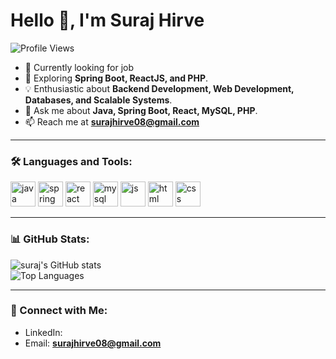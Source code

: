 # Hello 👋, I'm Suraj Hirve

![Profile Views](https://komarev.com/ghpvc/?username=surajhirve&color=blue)

- 🔭 Currently looking for job 
- 🌱 Exploring **Spring Boot, ReactJS, and PHP**.  
- 💡 Enthusiastic about **Backend Development, Web Development, Databases, and Scalable Systems**.  
- 💬 Ask me about **Java, Spring Boot, React, MySQL, PHP**.  
- 📫 Reach me at **surajhirve08@gmail.com**  

---

### 🛠️ Languages and Tools:
<p>
  <img src="https://cdn.jsdelivr.net/gh/devicons/devicon/icons/java/java-original.svg" alt="java" width="40" height="40"/>
  <img src="https://cdn.jsdelivr.net/gh/devicons/devicon/icons/spring/spring-original.svg" alt="spring" width="40" height="40"/>
  <img src="https://cdn.jsdelivr.net/gh/devicons/devicon/icons/react/react-original.svg" alt="react" width="40" height="40"/>
  <img src="https://cdn.jsdelivr.net/gh/devicons/devicon/icons/mysql/mysql-original.svg" alt="mysql" width="40" height="40"/>
  <img src="https://cdn.jsdelivr.net/gh/devicons/devicon/icons/javascript/javascript-original.svg" alt="js" width="40" height="40"/>
  <img src="https://cdn.jsdelivr.net/gh/devicons/devicon/icons/html5/html5-original.svg" alt="html" width="40" height="40"/>
  <img src="https://cdn.jsdelivr.net/gh/devicons/devicon/icons/css3/css3-original.svg" alt="css" width="40" height="40"/>
</p>

---

### 📊 GitHub Stats:
![suraj's GitHub stats](https://github-readme-stats.vercel.app/api?username=surajhirve&show_icons=true&theme=radical)  
![Top Languages](https://github-readme-stats.vercel.app/api/top-langs/?username=surajhirve&layout=compact&theme=radical)

---

### 🚀 Connect with Me:
- LinkedIn:
- Email: **surajhirve08@gmail.com**  
